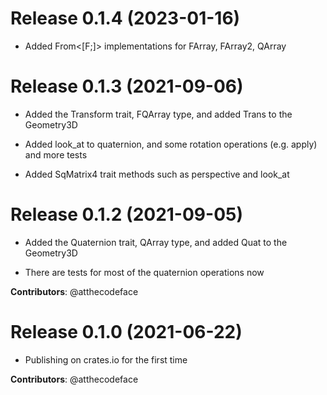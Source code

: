 # Release 0.1.4 (2023-01-16)

- Added From<[F;]> implementations for FArray, FArray2, QArray

# Release 0.1.3 (2021-09-06)

- Added the Transform trait, FQArray type, and added Trans to the Geometry3D

- Added look_at to quaternion, and some rotation operations (e.g. apply) and more tests

- Added SqMatrix4 trait methods such as perspective and look_at

# Release 0.1.2 (2021-09-05)

- Added the Quaternion trait, QArray type, and added Quat to the Geometry3D

- There are tests for most of the quaternion operations now

**Contributors**: @atthecodeface

# Release 0.1.0 (2021-06-22)

- Publishing on crates.io for the first time

**Contributors**: @atthecodeface

